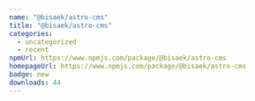```yaml
---
name: "@bisaek/astro-cms"
title: "@bisaek/astro-cms"
categories:
  - uncategorized
  - recent
npmUrl: https://www.npmjs.com/package/@bisaek/astro-cms
homepageUrl: https://www.npmjs.com/package/@bisaek/astro-cms
badge: new
downloads: 44
---
```


